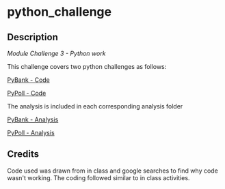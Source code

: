 # python_challenge

## Description
_Module Challenge 3 - Python work_

This challenge covers two python challenges as follows:

[PyBank - Code](PyBank/main.py)

[PyPoll - Code](PyPoll/main.py)

The analysis is included in each corresponding analysis folder

[PyBank - Analysis](PyBank/analysis/output.txt)

[PyPoll - Analysis](PyPoll/analysis/output.txt)

## Credits

Code used was drawn from in class and google searches to find why code wasn't working.
The coding followed similar to in class activities.
